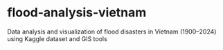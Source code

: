# flood-analysis-vietnam
Data analysis and visualization of flood disasters in Vietnam (1900–2024) using Kaggle dataset and GIS tools

